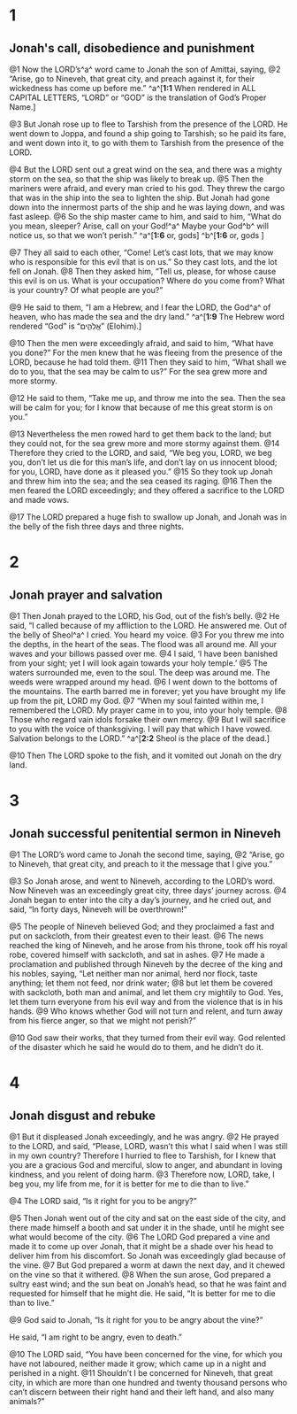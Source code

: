 # 1 
## Jonah's call, disobedience and punishment
@1 Now the LORD’s^a^ word came to Jonah the son of Amittai, saying, 
@2 “Arise, go to Nineveh, that great city, and preach against it, for their wickedness has come up before me.” 
^a^[**1:1** When rendered in ALL CAPITAL LETTERS, “LORD” or “GOD” is the translation of God’s Proper Name.]

@3 But Jonah rose up to flee to Tarshish from the presence of the LORD. He went down to Joppa, and found a ship going to Tarshish; so he paid its fare, and went down into it, to go with them to Tarshish from the presence of the LORD. 

@4 But the LORD sent out a great wind on the sea, and there was a mighty storm on the sea, so that the ship was likely to break up. 
@5 Then the mariners were afraid, and every man cried to his god. They threw the cargo that was in the ship into the sea to lighten the ship. But Jonah had gone down into the innermost parts of the ship and he was laying down, and was fast asleep. 
@6 So the ship master came to him, and said to him, “What do you mean, sleeper? Arise, call on your God!^a^ Maybe your God^b^ will notice us, so that we won’t perish.” 
^a^[**1:6** or, gods] ^b^[**1:6** or, gods ]

@7 They all said to each other, “Come! Let’s cast lots, that we may know who is responsible for this evil that is on us.” So they cast lots, and the lot fell on Jonah. 
@8 Then they asked him, “Tell us, please, for whose cause this evil is on us. What is your occupation? Where do you come from? What is your country? Of what people are you?” 

@9 He said to them, “I am a Hebrew, and I fear the LORD, the God^a^ of heaven, who has made the sea and the dry land.” 
^a^[**1:9** The Hebrew word rendered “God” is “אֱלֹהִ֑ים” (Elohim).]

@10 Then the men were exceedingly afraid, and said to him, “What have you done?” For the men knew that he was fleeing from the presence of the LORD, because he had told them. 
@11 Then they said to him, “What shall we do to you, that the sea may be calm to us?” For the sea grew more and more stormy. 

@12 He said to them, “Take me up, and throw me into the sea. Then the sea will be calm for you; for I know that because of me this great storm is on you.” 

@13 Nevertheless the men rowed hard to get them back to the land; but they could not, for the sea grew more and more stormy against them. 
@14 Therefore they cried to the LORD, and said, “We beg you, LORD, we beg you, don’t let us die for this man’s life, and don’t lay on us innocent blood; for you, LORD, have done as it pleased you.” 
@15 So they took up Jonah and threw him into the sea; and the sea ceased its raging. 
@16 Then the men feared the LORD exceedingly; and they offered a sacrifice to the LORD and made vows. 

@17 The LORD prepared a huge fish to swallow up Jonah, and Jonah was in the belly of the fish three days and three nights. 

# 2 
## Jonah prayer and salvation
@1 Then Jonah prayed to the LORD, his God, out of the fish’s belly. 
@2 He said, “I called because of my affliction to the LORD. He answered me. Out of the belly of Sheol^a^ I cried. You heard my voice. 
@3 For you threw me into the depths, in the heart of the seas. The flood was all around me. All your waves and your billows passed over me. 
@4 I said, ‘I have been banished from your sight; yet I will look again towards your holy temple.’ 
@5 The waters surrounded me, even to the soul. The deep was around me. The weeds were wrapped around my head. 
@6 I went down to the bottoms of the mountains. The earth barred me in forever; yet you have brought my life up from the pit, LORD my God. 
@7 “When my soul fainted within me, I remembered the LORD. My prayer came in to you, into your holy temple. 
@8 Those who regard vain idols forsake their own mercy. 
@9 But I will sacrifice to you with the voice of thanksgiving. I will pay that which I have vowed. Salvation belongs to the LORD.” 
^a^[**2:2** Sheol is the place of the dead.]

@10 Then The LORD spoke to the fish, and it vomited out Jonah on the dry land. 

# 3 
## Jonah successful penitential sermon in Nineveh
@1 The LORD’s word came to Jonah the second time, saying, 
@2 “Arise, go to Nineveh, that great city, and preach to it the message that I give you.” 

@3 So Jonah arose, and went to Nineveh, according to the LORD’s word. Now Nineveh was an exceedingly great city, three days’ journey across. 
@4 Jonah began to enter into the city a day’s journey, and he cried out, and said, “In forty days, Nineveh will be overthrown!” 

@5 The people of Nineveh believed God; and they proclaimed a fast and put on sackcloth, from their greatest even to their least. 
@6 The news reached the king of Nineveh, and he arose from his throne, took off his royal robe, covered himself with sackcloth, and sat in ashes. 
@7 He made a proclamation and published through Nineveh by the decree of the king and his nobles, saying, “Let neither man nor animal, herd nor flock, taste anything; let them not feed, nor drink water; 
@8 but let them be covered with sackcloth, both man and animal, and let them cry mightily to God. Yes, let them turn everyone from his evil way and from the violence that is in his hands. 
@9 Who knows whether God will not turn and relent, and turn away from his fierce anger, so that we might not perish?” 

@10 God saw their works, that they turned from their evil way. God relented of the disaster which he said he would do to them, and he didn’t do it. 

# 4 
## Jonah disgust and rebuke
@1 But it displeased Jonah exceedingly, and he was angry. 
@2 He prayed to the LORD, and said, “Please, LORD, wasn’t this what I said when I was still in my own country? Therefore I hurried to flee to Tarshish, for I knew that you are a gracious God and merciful, slow to anger, and abundant in loving kindness, and you relent of doing harm. 
@3 Therefore now, LORD, take, I beg you, my life from me, for it is better for me to die than to live.” 

@4 The LORD said, “Is it right for you to be angry?” 

@5 Then Jonah went out of the city and sat on the east side of the city, and there made himself a booth and sat under it in the shade, until he might see what would become of the city. 
@6 The LORD God prepared a vine and made it to come up over Jonah, that it might be a shade over his head to deliver him from his discomfort. So Jonah was exceedingly glad because of the vine. 
@7 But God prepared a worm at dawn the next day, and it chewed on the vine so that it withered. 
@8 When the sun arose, God prepared a sultry east wind; and the sun beat on Jonah’s head, so that he was faint and requested for himself that he might die. He said, “It is better for me to die than to live.” 

@9 God said to Jonah, “Is it right for you to be angry about the vine?” 

He said, “I am right to be angry, even to death.” 

@10 The LORD said, “You have been concerned for the vine, for which you have not laboured, neither made it grow; which came up in a night and perished in a night. 
@11 Shouldn’t I be concerned for Nineveh, that great city, in which are more than one hundred and twenty thousand persons who can’t discern between their right hand and their left hand, and also many animals?” 